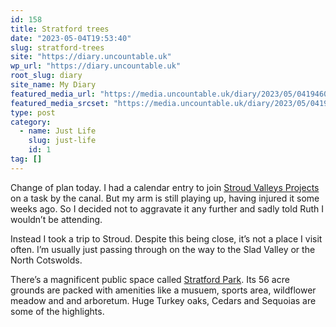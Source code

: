 ```yaml
---
id: 158
title: Stratford trees
date: "2023-05-04T19:53:40"
slug: stratford-trees
site: "https://diary.uncountable.uk"
wp_url: "https://diary.uncountable.uk"
root_slug: diary
site_name: My Diary
featured_media_url: "https://media.uncountable.uk/diary/2023/05/04194602/IMG20230504134101.webp"
featured_media_srcset: "https://media.uncountable.uk/diary/2023/05/04194602/IMG20230504134101-300x179.webp 300w, https://media.uncountable.uk/diary/2023/05/04194602/IMG20230504134101-1024x609.webp 1024w, https://media.uncountable.uk/diary/2023/05/04194602/IMG20230504134101-150x150.webp 150w, https://media.uncountable.uk/diary/2023/05/04194602/IMG20230504134101-1920x1142.webp 1920w, https://media.uncountable.uk/diary/2023/05/04194602/IMG20230504134101.webp 2000w"
type: post
category:
  - name: Just Life
    slug: just-life
    id: 1
tag: []
---
```



<p>Change of plan today.  I had a calendar entry to join <a href="https://www.stroudvalleysproject.org/" data-type="URL" data-id="https://www.stroudvalleysproject.org/">Stroud Valleys Projects</a> on a task by the canal.  But my arm is still playing up, having injured it some weeks ago.  So I decided not to aggravate it any further and sadly told Ruth I wouldn&#8217;t be attending.</p>



<p>Instead I took a trip to Stroud.  Despite this being close, it&#8217;s not a place I visit often.  I&#8217;m usually just passing through on the way to the Slad Valley or the North Cotswolds.</p>



<p>There&#8217;s a magnificent public space called <a href="https://www.stroud.gov.uk/sport-leisure-parks/parks-and-green-spaces/stratford-park" data-type="URL" data-id="https://www.stroud.gov.uk/sport-leisure-parks/parks-and-green-spaces/stratford-park">Stratford Park</a>.   Its 56 acre grounds are packed with amenities like a musuem, sports area, wildflower meadow and and arboretum.  Huge Turkey oaks, Cedars and Sequoias are some of the highlights.</p>

